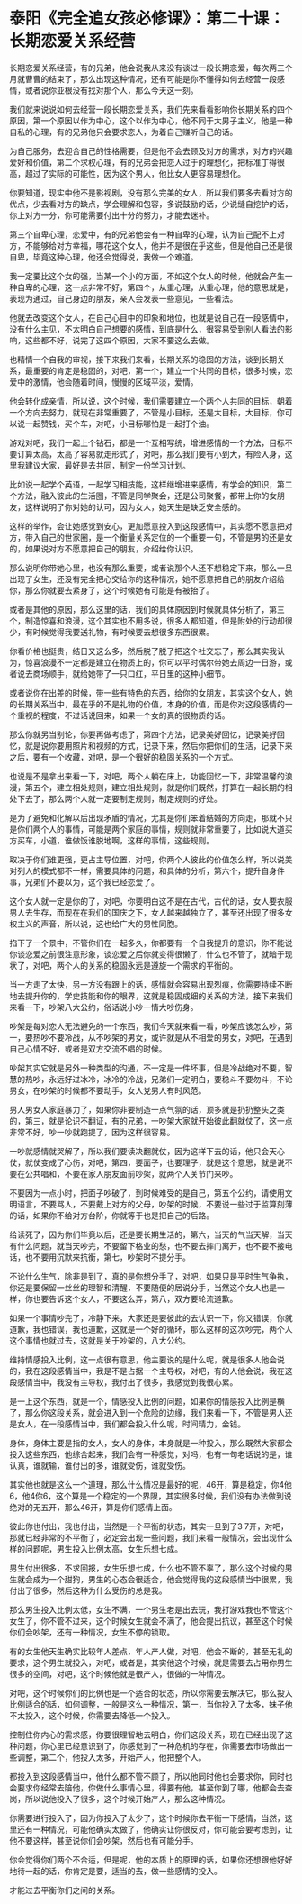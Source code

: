# 泰阳《完全追女孩必修课》：第二十课：长期恋爱关系经营

长期恋爱关系经营，有的兄弟，他会说我从来没有谈过一段长期恋爱，每次两三个月就曹曹的结束了，那么出现这种情况，还有可能是你不懂得如何去经营一段感情，或者说你亚根没有找对那个人，那么今天这一刻。

我们就来说说如何去经营一段长期恋爱关系，我们先来看看影响你长期关系的四个原因，第一个原因以作为中心，这个以作为中心，他不同于大男子主义，他是一种自私的心理，有的兄弟他只会要求恋人，为着自己赚听自己的话。

为自己服务，去迎合自己的性格需要，但是他不会去顾及对方的需求，对方的兴趣爱好和价值，第二个求权心理，有的兄弟会把恋人过于的理想化，把标准丁得很高，超过了实际的可能性，因为这个男人，他比女人更容易理想化。

你要知道，现实中他不是影视剧，没有那么完美的女人，所以我们要多去看对方的优点，少去看对方的缺点，学会理解和包容，多说鼓励的话，少说缝自挖护的话，你上对方一分，你可能需要付出十分的努力，才能去迷补。

第三个自卑心理，恋爱中，有的兄弟他会有一种自卑的心理，认为自己配不上对方，不能够给对方幸福，哪花这个女人，他并不是很在乎这些，但是他自己还是很自卑，毕竟这种心理，他还会觉得说，我做一个难道。

我一定要比这个女的强，当某一个小的方面，不如这个女人的时候，他就会产生一种自卑的心理，这一点非常不好，第四个，从重心理，从重心理，他的意思就是，表现为通过，自己身边的朋友，亲人会发表一些意见，一些看法。

他就去改变这个女人，在自己心目中的印象和地位，也就是说自己在一段感情中，没有什么主见，不太明白自己想要的感情，到底是什么，很容易受到别人看法的影响，这些都不好，说完了这四个原因，大家不要这么去做。

也精情一个自我的审视，接下来我们来看，长期关系的稳固的方法，谈到长期关系，最重要的肯定是稳固的，对吧，第一个，建立一个共同的目标，很多时候，恋爱中的激情，他会随着时间，慢慢的区域平淡，爱情。

他会转化成亲情，所以说，这个时候，我们需要建立一个两个人共同的目标，朝着一个方向去努力，就现在非常重要了，不管是小目标，还是大目标，大目标，你可以说一起赞钱，买个车，对吧，小目标哪怕是一起打个油。

游戏对吧，我们一起上个钻石，都是一个互相写统，增进感情的一个方法，目标不要订算太高，太高了容易就走形式了，对吧，那么我们要有小到大，有险入身，这里我建议大家，最好是去共同，制定一份学习计划。

比如说一起学个英语，一起学习相技能，这样继增进来感情，有学会的知识，第二个方法，融入彼此的生活圈，不管是同学聚会，还是公司聚餐，都带上你的女朋友，这样说明了你对她的认可，因为女人，她天生是缺乏安全感的。

这样的举作，会让她感觉到安心，更加愿意投入到这段感情中，其实愿不愿意把对方，带入自己的世家圈，是一个衡量关系定位的一个重要一句，不管是男的还是女的，如果说对方不愿意把自己的朋友，介绍给你认识。

那么说明你带她心里，也没有那么重要，或者说那个人还不想稳定下来，那么一旦出现了女生，还没有完全把心交给你的这种情况，她不愿意把自己的朋友介绍给你，那么你就要去紧身了，这个时候她有可能是有被抬了。

或者是其他的原因，那么这里的话，我们的具体原因到时候就具体分析了，第三个，制造惊喜和浪漫，这个其实也不用多说，很多人都知道，但是附处的行动却很少，有时候觉得我要送礼物，有时候要去想很多东西很累。

你看价格也挺贵，结日又这么多，然后脱了脱了把这个社交忘了，那么其实我认为，惊喜浪漫不一定都是建立在物质上的，你可以平时偶尔带她去周边一日游，或者说去商场顺手，就给她带了一只口红，平日里的这种小细节。

或者说你在出差的时候，带一些有特色的东西，给你的女朋友，其实这个女人，她的长期关系当中，最在乎的不是礼物的价值，本身的价值，而是你对这段感情的一个重视的程度，不过话说回来，如果一个女的真的很物质的话。

那么你就另当别论，你要再做考虑了，第四个方法，记录美好回忆，记录美好回忆，就是说你要用照片和视频的方式，记录下来，然后你把你们的生活，记录下来之后，要有一个收藏，对吧，是一个很好的稳固关系的一个方式。

也说是不是拿出来看一下，对吧，两个人躺在床上，功能回忆一下，非常温馨的浪漫，第五个，建立相处规则，建立相处规则，就是你们既然，打算在一起长期的相处下去了，那么两个人就一定要制定规则，制定规则的好处。

是为了避免和化解以后出现矛盾的情况，尤其是你们笨着结婚的方向走，那就不只是你们两个人的事情，可能是两个家庭的事情，规则就非常重要了，比如说大道买方买车，小道，谁做饭谁脱地啊，这样的事情，这些规则。

取决于你们谁更强，更占主导位置，对吧，你两个人彼此的价值怎么样，所以说美对列人的模式都不一样，需要具体的问题，和具体的分析，第六个，提升自身件事，兄弟们不要以为，这个我已经恋爱了。

这个女人就一定是你的了，对吧，你要明白这不是在古代，古代的话，女人要衣服男人去生存，而现在在我们的国庆之下，女人越来越独立了，甚至还出现了很多女权主义的声音，所以说，这也给广大的男性同胞。

掐下了一个景中，不管你们在一起多久，你都要有一个自我提升的意识，你不能说你谈恋爱之前很注意形象，谈恋爱之后你就变得很懒了，什么也不管了，就暗于现状了，对吧，两个人的关系的稳固永远是遵旋一个需求的平衡的。

当一方走了太快，另一方没有跟上的话，感情就会容易出现烈痕，你需要持续不断地去提升你的，学史技能和你的眼界，这就是稳固成细的关系的方法，接下来我们来看一下，吵架八大公约，俗话说小吵一情大吵伤身。

吵架是每对恋人无法避免的一个东西，我们今天就来看一看，吵架应该怎么吵，第一，要热吵不要冷战，从不吵架的男女，或许就是从不相爱的男女，对吧，在遇到自己心情不好，或者是双方交流不唱的时候。

吵架其实它就是另外一种类型的沟通，不一定是一件坏事，但是冷战绝对不要，智慧的热吵，永远好过冰冷，冰冷的冷战，兄弟们一定明白，要稳斗不要勿斗，不论男女，在吵架的时候都不要动手，女人党男人有时风范。

男人男女人家庭暴力了，如果你非要制造一点气氛的话，顶多就是扔扔整头之类的，第三，就是论识不翻证，有的兄弟，一吵架大家就开始彼此翻就仗了，这一点非常不好，吵一吵就跑提了，因为这样很容易。

一吵就感情就哭解了，所以我们要读决翻就仗，因为这样下去的话，他只会天心仗，就仗变成了心伤，对吧，第四，要面子，也要理子，就是这个意思，就是说不要在公共唱和，不要在家人朋友面前吵架，就两个人关节门来吵。

不要因为一点小时，把面子吵破了，到时候难受的是自己，第五个公约，请使用文明语言，不要骂人，不要戴上对方的父母，吵架的时候，不要说一些过于监算刻薄的话，如果你不给对方台阶，你就等于也是把自己的后路。

给读死了，因为你们毕竟以后，还是要长期生活的，第六，当天的气当天解，当天有什么问题，就当天吵完，不要留下格业的愁，也不要去摔门离开，也不要不接电话，也不要用沉默来抗衡，第七，吵架时不提分手。

不论什么生气，除非是到了，真的是你想分手了，对吧，如果只是平时生气争执，你还是要保留一丝丝的理智和清醒，不要随便的居说分手，当然这个女人也是一样，你也要告诉这个女人，不要这么弄，第八，双方要轮流道歉。

如果一个事情吵完了，冷静下来，大家还是要彼此的去认识一下，你又错误，你就道歉，我也错误，我也道歉，这就是一个好的循环，那么这样的这次吵完，两个人这个事情也就过去，这就是关于吵架的，八大公约。

维持情感投入比例，这一点很有意思，他主要说的是什么呢，就是很多人他会说的，我在这段感情当中，我是不是占据一个主导权，对吧，有的人他会说，我在这段感情当中，我没有主导权，我付出了很多，我感觉到我很心累。

是一上这个东西，就是一个，情感投入比例的问题，如果你的情感投入比例是横了，那么你这段关系，就会进入到一个危险的边缘，我们来看一下，不管是男人还是女人，在一段感情当中，我们都会投入什么呢，时间精力，金钱。

身体，身体主要是指的女人，女人的身体，本身就是一种投入，那么既然大家都会投入这些东西，他综合起来，我们会有一种感觉，对吗，也有一句老话说的是，谁认真，谁就输，谁付出的多，谁就受伤，谁就受伤。

其实他也就是这么一个道理，那么什么情况是最好的呢，46开，算是稳定，你4他6，他4你6，这个算是一个稳定的一个界限，其实很多时候，我们没有办法做到说绝对的无五开，那么46开，算是你们感情上面。

彼此你也付出，我也付出，当然是一个平衡的状态，其实一旦到了3 7开，对吧，那就已经非常的不平衡了，必定会出现一些问题，我们来看一般情况，会出现什么样的问题呢，男生投入比例太高，女生乐想七成。

男生付出很多，不求回报，女生乐想七成，什么也不管不辜了，那么这个时候的男生就会成为一个甜狗，男生的心态会很适合，他会觉得我的这段感情当中很累，我付出了很多，然后这种为什么受伤的总是我。

那么男生投入比例太低，女生不满，一个男生老是出去玩，我打游戏我也不管这个女生了，你不管不过来，这个时候女生就会不满了，他会提出抗议，甚至这个时候你们会吵架，还有一种情况，女生不停的锁取。

有的女生他天生确实比较年人差点，年人产人做，对吧，他会不断的，甚至无礼的要求，这个男生就投入，对吧，或者是，其实他这个时候，就是需要去占用你男生很多的空间，对吧，这个时候他就是很产人，很做的一种情况。

对吧，这个时候你们的比例也是一个适合的状态，所以你需要去解决它，那么投入比例适合的话，如何调整，一般是这么一种情况，第一，当你投入了太多，妹子他不太投入，这个时候，你需要去降低一个投入。

控制住你内心的需求感，你要很理智地去明白，你们这段关系，现在已经出现了这种问题，你心里已经意识到了，你感觉到了一种危机的存在，你需要去市场做出一些调整，第二个，他投入太多，开始产人，他把整个人。

都投入到这段感情当中，他什么都不管不顾了，所以他同时他也会要求你，同时也会要求你经常去陪他，你做什么事情心里，得要有他，甚至你到了哪，他都会去查岗，所以说他投入了很多，这个时候开始产人，那么这种情况。

你需要进行投入了，因为你投入了太少了，这个时候你去平衡一下感情，当然，这里还有一种情况，可能他确实太做了，他确实让你很反对，你可能会要考虑到，让他不要这样，甚至说你们会吵架，然后也有可能分手。

你会觉得你们两个不合适，但是呢，他的本质上的原理的话，如果你还想跟他好好地待一起的话，你肯定是要，适当的去，做一些感情的投入。

才能过去平衡你们之间的关系。